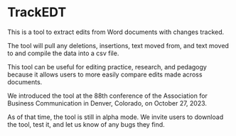 # TrackEDT
This is a tool to extract edits from Word documents with changes tracked.

The tool will pull any deletions, insertions, text moved from, and text moved to and compile the data into a csv file.

This tool can be useful for editing practice, research, and pedagogy because it allows users to more easily compare edits made across documents.

We introduced the tool at the 88th conference of the Association for Business Communication in Denver, Colorado, on October 27, 2023.

As of that time, the tool is still in alpha mode. We invite users to download the tool, test it, and let us know of any bugs they find. 
